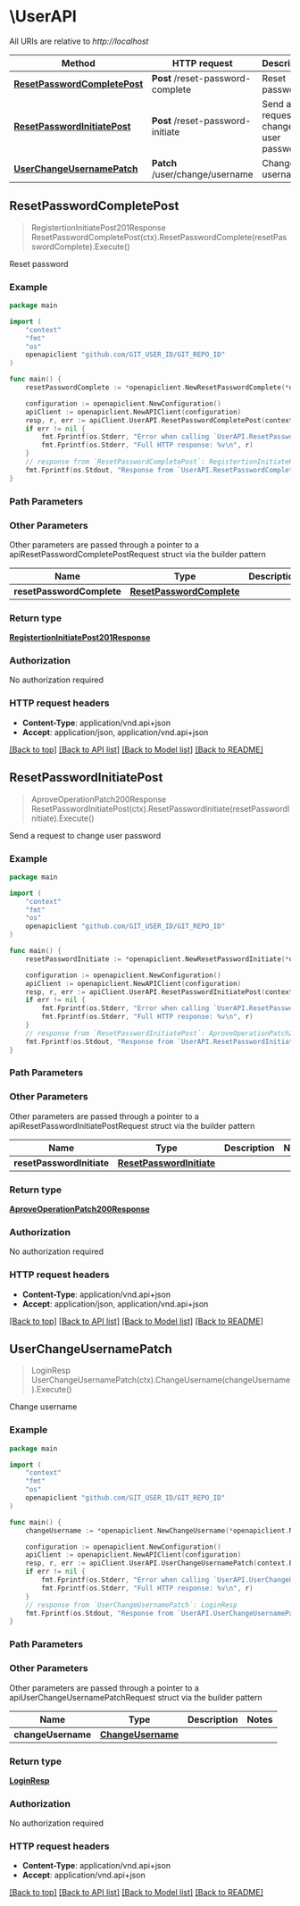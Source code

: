 # \UserAPI

All URIs are relative to *http://localhost*

Method | HTTP request | Description
------------- | ------------- | -------------
[**ResetPasswordCompletePost**](UserAPI.md#ResetPasswordCompletePost) | **Post** /reset-password-complete | Reset password
[**ResetPasswordInitiatePost**](UserAPI.md#ResetPasswordInitiatePost) | **Post** /reset-password-initiate | Send a request to change user password
[**UserChangeUsernamePatch**](UserAPI.md#UserChangeUsernamePatch) | **Patch** /user/change/username | Change username



## ResetPasswordCompletePost

> RegistertionInitiatePost201Response ResetPasswordCompletePost(ctx).ResetPasswordComplete(resetPasswordComplete).Execute()

Reset password



### Example

```go
package main

import (
	"context"
	"fmt"
	"os"
	openapiclient "github.com/GIT_USER_ID/GIT_REPO_ID"
)

func main() {
	resetPasswordComplete := *openapiclient.NewResetPasswordComplete(*openapiclient.NewResetPasswordCompleteData("Type_example", *openapiclient.NewResetPasswordCompleteDataAttributes("FirstPassword_example", "SecondPassword_example"))) // ResetPasswordComplete | 

	configuration := openapiclient.NewConfiguration()
	apiClient := openapiclient.NewAPIClient(configuration)
	resp, r, err := apiClient.UserAPI.ResetPasswordCompletePost(context.Background()).ResetPasswordComplete(resetPasswordComplete).Execute()
	if err != nil {
		fmt.Fprintf(os.Stderr, "Error when calling `UserAPI.ResetPasswordCompletePost``: %v\n", err)
		fmt.Fprintf(os.Stderr, "Full HTTP response: %v\n", r)
	}
	// response from `ResetPasswordCompletePost`: RegistertionInitiatePost201Response
	fmt.Fprintf(os.Stdout, "Response from `UserAPI.ResetPasswordCompletePost`: %v\n", resp)
}
```

### Path Parameters



### Other Parameters

Other parameters are passed through a pointer to a apiResetPasswordCompletePostRequest struct via the builder pattern


Name | Type | Description  | Notes
------------- | ------------- | ------------- | -------------
 **resetPasswordComplete** | [**ResetPasswordComplete**](ResetPasswordComplete.md) |  | 

### Return type

[**RegistertionInitiatePost201Response**](RegistertionInitiatePost201Response.md)

### Authorization

No authorization required

### HTTP request headers

- **Content-Type**: application/vnd.api+json
- **Accept**: application/json, application/vnd.api+json

[[Back to top]](#) [[Back to API list]](../README.md#documentation-for-api-endpoints)
[[Back to Model list]](../README.md#documentation-for-models)
[[Back to README]](../README.md)


## ResetPasswordInitiatePost

> AproveOperationPatch200Response ResetPasswordInitiatePost(ctx).ResetPasswordInitiate(resetPasswordInitiate).Execute()

Send a request to change user password



### Example

```go
package main

import (
	"context"
	"fmt"
	"os"
	openapiclient "github.com/GIT_USER_ID/GIT_REPO_ID"
)

func main() {
	resetPasswordInitiate := *openapiclient.NewResetPasswordInitiate(*openapiclient.NewResetPasswordInitiateData("Type_example", *openapiclient.NewResetPasswordInitiateDataAttributes())) // ResetPasswordInitiate | 

	configuration := openapiclient.NewConfiguration()
	apiClient := openapiclient.NewAPIClient(configuration)
	resp, r, err := apiClient.UserAPI.ResetPasswordInitiatePost(context.Background()).ResetPasswordInitiate(resetPasswordInitiate).Execute()
	if err != nil {
		fmt.Fprintf(os.Stderr, "Error when calling `UserAPI.ResetPasswordInitiatePost``: %v\n", err)
		fmt.Fprintf(os.Stderr, "Full HTTP response: %v\n", r)
	}
	// response from `ResetPasswordInitiatePost`: AproveOperationPatch200Response
	fmt.Fprintf(os.Stdout, "Response from `UserAPI.ResetPasswordInitiatePost`: %v\n", resp)
}
```

### Path Parameters



### Other Parameters

Other parameters are passed through a pointer to a apiResetPasswordInitiatePostRequest struct via the builder pattern


Name | Type | Description  | Notes
------------- | ------------- | ------------- | -------------
 **resetPasswordInitiate** | [**ResetPasswordInitiate**](ResetPasswordInitiate.md) |  | 

### Return type

[**AproveOperationPatch200Response**](AproveOperationPatch200Response.md)

### Authorization

No authorization required

### HTTP request headers

- **Content-Type**: application/vnd.api+json
- **Accept**: application/json, application/vnd.api+json

[[Back to top]](#) [[Back to API list]](../README.md#documentation-for-api-endpoints)
[[Back to Model list]](../README.md#documentation-for-models)
[[Back to README]](../README.md)


## UserChangeUsernamePatch

> LoginResp UserChangeUsernamePatch(ctx).ChangeUsername(changeUsername).Execute()

Change username



### Example

```go
package main

import (
	"context"
	"fmt"
	"os"
	openapiclient "github.com/GIT_USER_ID/GIT_REPO_ID"
)

func main() {
	changeUsername := *openapiclient.NewChangeUsername(*openapiclient.NewChangeUsernameData("Type_example", *openapiclient.NewChangeUsernameDataAttributes("Password_example"))) // ChangeUsername | 

	configuration := openapiclient.NewConfiguration()
	apiClient := openapiclient.NewAPIClient(configuration)
	resp, r, err := apiClient.UserAPI.UserChangeUsernamePatch(context.Background()).ChangeUsername(changeUsername).Execute()
	if err != nil {
		fmt.Fprintf(os.Stderr, "Error when calling `UserAPI.UserChangeUsernamePatch``: %v\n", err)
		fmt.Fprintf(os.Stderr, "Full HTTP response: %v\n", r)
	}
	// response from `UserChangeUsernamePatch`: LoginResp
	fmt.Fprintf(os.Stdout, "Response from `UserAPI.UserChangeUsernamePatch`: %v\n", resp)
}
```

### Path Parameters



### Other Parameters

Other parameters are passed through a pointer to a apiUserChangeUsernamePatchRequest struct via the builder pattern


Name | Type | Description  | Notes
------------- | ------------- | ------------- | -------------
 **changeUsername** | [**ChangeUsername**](ChangeUsername.md) |  | 

### Return type

[**LoginResp**](LoginResp.md)

### Authorization

No authorization required

### HTTP request headers

- **Content-Type**: application/vnd.api+json
- **Accept**: application/vnd.api+json

[[Back to top]](#) [[Back to API list]](../README.md#documentation-for-api-endpoints)
[[Back to Model list]](../README.md#documentation-for-models)
[[Back to README]](../README.md)

